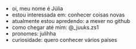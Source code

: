 - oi, meu nome é Júlia 
- estou interessada em: conhecer coisas novas
- atualmente estou apredendo: a mexer no github
- como chegar até mim: @_juuks.zs1
- pronomes: julihha 
- curiosidade: quero conhecer vários países  
  

<!---
juliinha/juliinha is a ✨ special ✨ repository because its `README.md` (this file) appears on your GitHub profile.
You can click the Preview link to take a look at your changes.
--->
